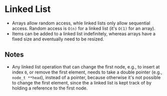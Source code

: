# Linked List

- Arrays allow random access, whle linked lists only allow sequential access. Random access is `O(n)` for a linked list (it's `O(1)` for an array).
- Items can be added to a linked list indefinitely, whereas arrays have a fixed size and eventually need to be resized.

## Notes

- Any linked list operation that can change the first node, e.g., to insert at index `0`, or remove the first element, needs to take a double pointer (e.g., `node_t **head`), instead of a pointer, because otherwise it's not possible to change the first element, since the a linked list is kept track of by holding a reference to the first node.